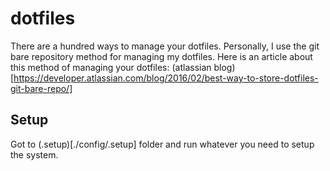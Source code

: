# dotfiles
There are a hundred ways to manage your dotfiles. Personally, I use the git bare repository method for managing my dotfiles. Here is an article about this method of managing your dotfiles: (atlassian blog)[https://developer.atlassian.com/blog/2016/02/best-way-to-store-dotfiles-git-bare-repo/]

## Setup
Got to (.setup)[./config/.setup] folder and run whatever you need to setup the system.
